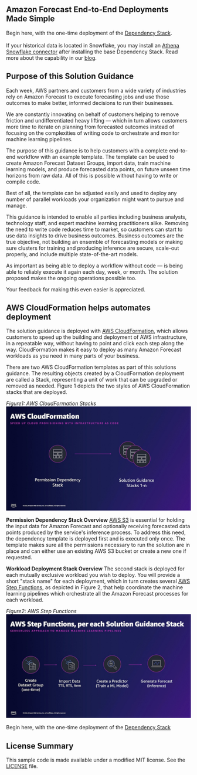 ﻿## Amazon Forecast End-to-End Deployments Made Simple

Begin here, with the one-time deployment of the [Dependency Stack](./docs/DependencyStack.md).
<br><br>
If your historical data is located in Snowflake, you may install an [Athena Snowflake connector](./docs/AthenaSnowflakeConnector.md) after installing the base Dependency Stack.  Read more about the capability in our [blog](https://aws.amazon.com/blogs/machine-learning/automate-your-time-series-forecasting-in-snowflake-using-amazon-forecast/).


## **Purpose of this Solution Guidance**  
Each week, AWS partners and customers from a wide variety of industries rely on Amazon Forecast to execute forecasting jobs and use those outcomes to make better, informed decisions to run their businesses.  
  
We are constantly innovating on behalf of customers helping to remove friction and undifferentiated heavy lifting — which in turn allows customers more time to iterate on planning from forecasted outcomes instead of focusing on the complexities of writing code to orchestrate and monitor machine learning pipelines.  
  
The purpose of this guidance is to help customers with a complete end-to-end workflow with an example template. The template can be used to create Amazon Forecast Dataset Groups, import data, train machine learning models, and produce forecasted data points, on future unseen time horizons from raw data. All of this is possible without having to write or compile code.  
  
Best of all, the template can be adjusted easily and used to deploy any number of parallel workloads your organization might want to pursue and manage.  
  
This guidance is intended to enable all parties including business analysts, technology staff, and expert machine learning practitioners alike. Removing the need to write code reduces time to market, so customers can start to use data insights to drive business outcomes. Business outcomes are the true objective, not building an ensemble of forecasting models or making sure clusters for training and producing inference are secure, scale-out properly, and include multiple state-of-the-art models.  
  
As important as being able to deploy a workflow without code — is being able to reliably execute it again each day, week, or month. The solution proposed makes the ongoing operations possible too.  
  
Your feedback for making this even easier is appreciated.

## **AWS CloudFormation helps automates deployment**

The solution guidance is deployed with [AWS CloudFormation](https://aws.amazon.com/cloudformation/), which allows customers to speed up the building and deployment of AWS infrastructure, in a repeatable way, without having to point and click each step along the way.  CloudFormation makes it easy to deploy as many Amazon Forecast workloads as you need in many parts of your business.  

There are two AWS CloudFormation templates as part of this solutions guidance.  The resulting objects created by a CloudFormation deployment are called a Stack, representing a unit of work that can be upgraded or removed as needed.  Figure 1 depicts the two styles of AWS CloudFormation stacks that are deployed.


<i>Figure1: AWS CloudFormation Stacks</i><br>
![CloudFormation](./images/cloud-formation.jpg)<br>

**Permission Dependency Stack Overview**
[AWS S3](https://aws.amazon.com/pm/serv-s3/) is essential for holding the input data for Amazon Forecast and optionally receiving forecasted data points produced by the service's inference process.  To address this need, the dependency template is deployed first and is executed only once.   The template makes sure all the permissions necessary to run the solution are in place and can either use an existing AWS S3 bucket or create a new one if requested.

**Workload Deployment Stack Overview**
The second stack is deployed for each mutually exclusive workload you wish to deploy.  You will provide a short "stack name" for each deployment, which in turn creates several [AWS Step Functions](https://aws.amazon.com/step-functions), as depicted in Figure 2, that help coordinate the machine learning pipelines which orchestrate all the Amazon Forecast processes for each workload.

<i>Figure2: AWS Step Functions</i><br>
![StepFunction](./images/step-function.jpg)<br>


Begin here, with the one-time deployment of the [Dependency Stack](./docs/DependencyStack.md)

## License Summary
This sample code is made available under a modified MIT license. See the [LICENSE](../LICENSE) file.
